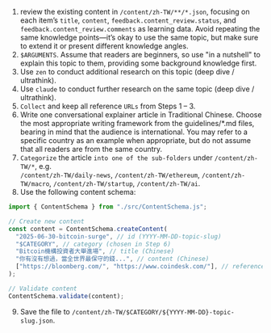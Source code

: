 1. review the existing content in `/content/zh-TW/**/*.json`, focusing on each item’s `title`, `content`, `feedback.content_review.status`, and `feedback.content_review.comments` as learning data. Avoid repeating the same knowledge points—it’s okay to use the same topic, but make sure to extend it or present different knowledge angles.
2. `$ARGUMENTS`. Assume that readers are beginners, so use "in a nutshell" to explain this topic to them, providing some background knowledge first.
3. Use `zen` to conduct additional research on this topic (deep dive / ultrathink).
4. Use `claude` to conduct further research on the same topic (deep dive / ultrathink).
5. `Collect` and keep all reference `URLs` from Steps 1 – 3.
6. Write one conversational explainer article in Traditional Chinese. Choose the most appropriate writing framework from the guidelines/\*.md files, bearing in mind that the audience is international. You may refer to a specific country as an example when appropriate, but do not assume that all readers are from the same country.
7. `Categorize` the article `into one of the sub-folders` under `/content/zh-TW/*`, e.g.  
   `/content/zh-TW/daily-news`, `/content/zh-TW/ethereum`, `/content/zh-TW/macro`, `/content/zh-TW/startup`, `/content/zh-TW/ai`.
8. Use the following content schema:

```javascript
import { ContentSchema } from "./src/ContentSchema.js";

// Create new content
const content = ContentSchema.createContent(
  "2025-06-30-bitcoin-surge", // id (YYYY-MM-DD-topic-slug)
  "$CATEGORY", // category (chosen in Step 6)
  "Bitcoin機構投資者大舉進場", // title (Chinese)
  "你有沒有想過，當全世界最保守的錢...", // content (Chinese)
  ["https://bloomberg.com/", "https://www.coindesk.com/"], // references
);

// Validate content
ContentSchema.validate(content);
```

9. Save the file to `/content/zh-TW/$CATEGORY/${YYYY-MM-DD}-topic-slug.json`.
